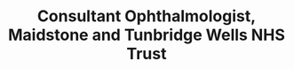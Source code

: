 ---
name: Carole Jones
photo: '/img/caryl_jones.jpg'
title: Consultant Ophthalmologist, Maidstone and Tunbridge Wells NHS Trust
---